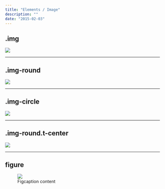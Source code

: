 ```yaml
---
title: "Elements / Image"
description: ""
date: "2015-02-03"
---
```


<div class="container">
  <h2>.img</h2>
  <img class="img-full" src="http://placehold.it/1280x1024">

  <hr>

  <h2>.img-round</h2>

  <img class="img-round" src="http://placehold.it/320x240">

  <hr>

  <h2>.img-circle</h2>

  <img class="img-circle" src="http://placehold.it/240x240">

  <hr>

  <h2>.img-round.t-center</h2>
  <img class="img-round t-center" src="http://placehold.it/640x480">

  <hr>

  <h2>figure</h2>

  <figure>
    <img class="img" src="http://placehold.it/320x240">
    <figcaption>Figcaption content</figcaption>
  </figure>

</div>